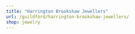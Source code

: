 ```yaml
---
title: "Harrington Brookshaw Jewellers"
url: /guildford/harrington-brookshaw-jewellers/
shop: jewelry
---
```

